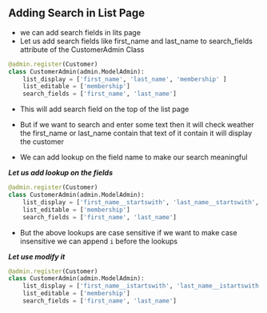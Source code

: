 ## Adding Search in List Page

- we can add search fields in lits page
- Let us add search fields like first_name and last_name to search_fields attribute of the CustomerAdmin Class

```python
@admin.register(Customer)
class CustomerAdmin(admin.ModelAdmin):
    list_display = ['first_name', 'last_name', 'membership' ]
    list_editable = ['membership']
    search_fields = ['first_name', 'last_name']
```
- This will add search field on the top of the list page 
- But if we want to search and enter some text then it will check weather the first_name or last_name contain that text of it contain it will display the customer

- We can add lookup on the field name to make our search meaningful 

___Let us add lookup on the fields___

```python
@admin.register(Customer)
class CustomerAdmin(admin.ModelAdmin):
    list_display = ['first_name__startswith', 'last_name__startswith', 'membership' ]
    list_editable = ['membership']
    search_fields = ['first_name', 'last_name']
```

- But the above lookups are case sensitive if we want to make case insensitive we can append `i` before the lookups

___Let use modify it___

```python
@admin.register(Customer)
class CustomerAdmin(admin.ModelAdmin):
    list_display = ['first_name__istartswith', 'last_name__istartswith', 'membership' ]
    list_editable = ['membership']
    search_fields = ['first_name', 'last_name']
```

